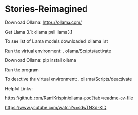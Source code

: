 # Stories-Reimagined

Download Ollama: https://ollama.com/

Get Llama 3.1: ollama pull llama3.1

To see list of Llama models downloaded: ollama list

Run the virtual environment: . ollama/Scripts/activate

Download Ollama: pip install ollama

Run the program

To deactive the virtual environment: . ollama/Scripts/deactivate

Helpful Links:

https://github.com/RamiKrispin/ollama-poc?tab=readme-ov-file

https://www.youtube.com/watch?v=sdwTN3d-KIQ
